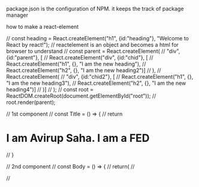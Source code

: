 package.json is the configuration of NPM. it keeps the track of package manager

how to make a react-element

// const heading = React.createElement("h1", {id:"heading"}, "Welcome to React by react!");
// reactelement is an object and becomes a html for browser to understand
// const parent = React.createElement(
//     "div", {id:"parent"}, [
//         React.createElement("div", {id:"chid"}, [
//             React.createElement("h1", {}, "I am the new heading"),
//             React.createElement("h2", {}, "I am the new heading2")]
//         ),
//         React.createElement(
//             "div", {id:"chid2"}, [
//                 React.createElement("h1", {}, "I am the new heading3"),
//                 React.createElement("h2", {}, "I am the new heading4")]
//         )]
//     );
// const root = ReactDOM.createRoot(document.getElementById("root"));
// root.render(parent);

// 1st component
// const Title = () => {
//     return <h1>I am Avirup Saha. I am a FED</h1>
// }

// 2nd component
// const Body = () => {
//     return(
//         <div id="body">
//             <Title />
//             <h1>I am learning React</h1>
//         </div>
//     )
// }

# parcel
- Dev building
- Local server
- HMR -> Hot Module Replacement
- File Watching Algorithm
- Catching -> faster Builds
- Image optimization
- Minification
- Bundling
- Compress
- Consistent hashing
- Code Splitting
- Error handling
- Tree Shaking -> remove unused code

***passing a prop to a component is like passing a argument to a function. prop is an pobject

***config driven UI  

*** we have give key everytime when we use map function in react

*** there are two types of export and import
 - default export / import
 - named export / import 

 ***whenever a state variable changes React rerenders its component

 ***Reconciliation algorithm: React Reconciliation is the process through which React updates the Browser DOM

 ***Diffing algoritm find the difference between the new virtual DOM and Old virtual DOM.

 Better rendering approch: Load -> Render -> API -> Rerender